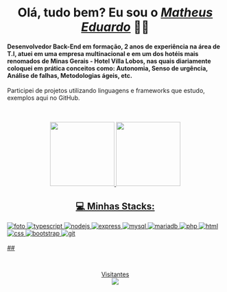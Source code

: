<div>
   <h1 align="center">Olá, tudo bem? Eu sou o <a href="https://www.linkedin.com/in/matheus-edus/"><i>Matheus Eduardo</i></a> 🙋‍♂️</h1>                                      </div>
   
   #### Desenvolvedor Back-End em formação, 2 anos de experiência na área de T.I, atuei em uma empresa multinacional e em um dos hotéis mais renomados de Minas Gerais - Hotel Villa Lobos, nas quais diariamente coloquei em prática conceitos como: Autonomia, Senso de urgência, Análise de falhas, Metodologias ágeis, etc.
   Participei de projetos utilizando linguagens e frameworks que estudo, exemplos aqui no GitHub.

<br>

<div align="center">
   <br>
  <a href="https://github.com/Matheusedus">
  <img height="150em" src="https://github-readme-stats.vercel.app/api?username=Matheusedus&show_icons=true&theme=onedark&include_all_commits=true&count_private=true"/>
  <img height="150em" src="https://github-readme-stats.vercel.app/api/top-langs/?username=Matheusedus&layout=compact&langs_count=7&theme=onedark"/>
</div>

<div >
  <h2 align="center" >💻  Minhas Stacks:</H2>
<img src="https://img.shields.io/badge/JavaScript-323330?style=for-the-badge&logo=javascript&logoColor=F7DF1E" alt="foto">
<img src="https://img.shields.io/badge/TypeScript-007ACC?style=for-the-badge&logo=typescript&logoColor=white" alt="typescript">
<img src="https://img.shields.io/badge/Node.js-43853D?style=for-the-badge&logo=node.js&logoColor=white" alt="nodejs">
<img src="https://img.shields.io/badge/Express.js-404D59?style=for-the-badge&logo=express&logoColor=white" alt="express">  
<img src="https://img.shields.io/badge/MySQL-005C84?style=for-the-badge&logo=mysql&logoColor=white" alt="mysql">
<img src="https://img.shields.io/badge/-MariaDB-inactive?style=for-the-badge&logo=mariadb&logoColor=white" alt="mariadb">
<img src="https://img.shields.io/badge/PHP-blueviolet?style=for-the-badge&logo=php&logoColor=white" alt="php">
<img src="https://img.shields.io/badge/HTML-239120?style=for-the-badge&logo=html5&logoColor=white" alt="html">
<img src="https://img.shields.io/badge/CSS-239120?&style=for-the-badge&logo=css3&logoColor=white" alt="css">
<img src="https://img.shields.io/badge/-BootStrap-yellowgreen?style=for-the-badge&logo=bootstrap&logoColor=F7DF1E" alt="bootstrap">
<img src="https://img.shields.io/badge/GIT-E44C30?style=for-the-badge&logo=git&logoColor=white" alt="git">
</div>
 
    
</div>
   
  
  
<br>  
 ##

 <br> <p align="center"> 
  Visitantes<br>
  <img src="https://profile-counter.glitch.me/Matheusedus/count.svg" />
</p>
